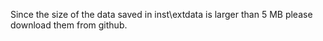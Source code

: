 Since the size of the data saved in inst\extdata is larger than 5 MB please download them from github.
